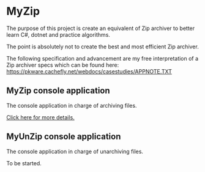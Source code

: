 # MyZip

The purpose of this project is create an equivalent of Zip archiver to better learn C#, dotnet and practice algorithms.

The point is absolutely not to create the best and most efficient Zip archiver.

The following specification and advancement are my free interpretation of a Zip archiver specs which can be found here: https://pkware.cachefly.net/webdocs/casestudies/APPNOTE.TXT

## MyZip console application

The console application in charge of archiving files.

[Click here for more details.](/MyZip/README.md)

## MyUnZip console application

The console application in charge of unarchiving files.

To be started.